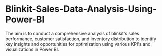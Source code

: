 # Blinkit-Sales-Data-Analysis-Using-Power-BI
The aim is to conduct a comprehensive analysis of blinkit's sales performance, customer satisfaction, and inventory distribution to identify key insights and opportunities for optimization using various KPI's and visualizations in Power BI.
